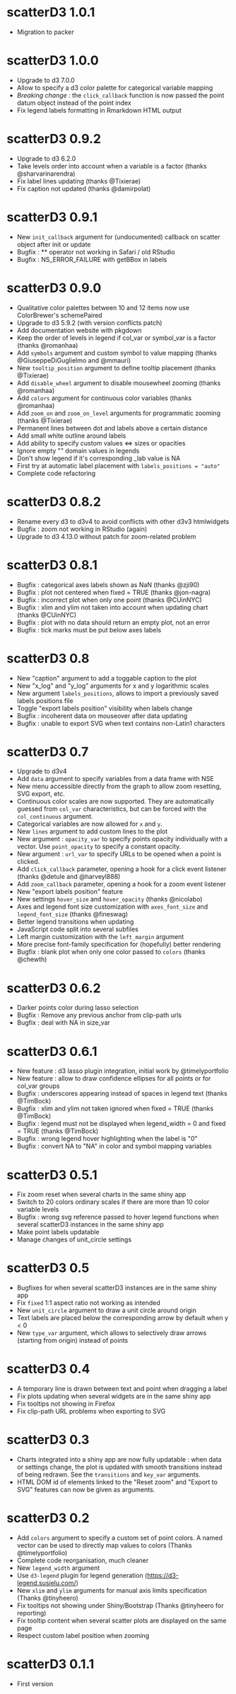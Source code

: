 # scatterD3 1.0.1

* Migration to packer

# scatterD3 1.0.0

* Upgrade to d3 7.0.0
* Allow to specify a d3 color palette for categorical variable mapping
* *Breaking change :* the `click_callback` function is now passed the point datum object instead of the point index
* Fix legend labels formatting in Rmarkdown HTML output

# scatterD3 0.9.2

* Upgrade to d3 6.2.0
* Take levels order into account when a variable is a factor (thanks @sharvarinarendra)
* Fix label lines updating (thanks @Tixierae)
* Fix caption not updated (thanks @damirpolat)

# scatterD3 0.9.1

* New `init_callback` argument for (undocumented) callback on scatter object after init or update
* Bugfix : ** operator not working in Safari / old RStudio
* Bugfix : NS_ERROR_FAILURE with getBBox in labels

# scatterD3 0.9.0

* Qualitative color palettes between 10 and 12 items now use ColorBrewer's schemePaired
* Upgrade to d3 5.9.2 (with version conflicts patch)
* Add documentation website with pkgdown
* Keep the order of levels in legend if col_var or symbol_var is a factor (thanks @romanhaa)
* Add `symbols` argument and custom symbol to value mapping (thanks @GiuseppeDiGuglielmo and @mmauri)
* New `tooltip_position` argument to define tooltip placement (thanks @Tixierae)
* Add `disable_wheel` argument to disable mousewheel zooming (thanks @romanhaa)
* Add `colors` argument for continuous color variables (thanks @romanhaa)
* Add `zoom_on` and `zoom_on_level` arguments for programmatic zooming (thanks @Tixierae)
* Permanent lines between dot and labels above a certain distance
* Add small white outline around labels
* Add ability to specify custom values <=> sizes or opacities
* Ignore empty "" domain values in legends
* Don't show legend if it's corresponding _lab value is NA
* First try at automatic label placement with `labels_positions = "auto"`
* Complete code refactoring

# scatterD3 0.8.2

* Rename every d3 to d3v4 to avoid conflicts with other d3v3 htmlwidgets
* Bugfix : zoom not working in RStudio (again)
* Upgrade to d3 4.13.0 without patch for zoom-related problem

# scatterD3 0.8.1

* Bugfix : categorical axes labels shown as NaN (thanks @zji90)
* Bugfix : plot not centered when fixed = TRUE (thanks @jon-nagra)
* Bugfix : incorrect plot when only one point (thanks @CUinNYC)
* Bugfix : xlim and ylim not taken into account when updating chart (thanks @CUinNYC)
* Bugfix : plot with no data should return an empty plot, not an error
* Bugfix : tick marks must be put below axes labels

# scatterD3 0.8

* New "caption" argument to add a toggable caption to the plot
* New "x_log" and "y_log" arguments for x and y logarithmic scales
* New argument `labels_positions`, allows to import a previously saved labels positions file
* Toggle "export labels position" visibility when labels change
* Bugfix : incoherent data on mouseover after data updating
* Bugfix : unable to export SVG when text contains non-Latin1 characters

# scatterD3 0.7

* Upgrade to d3v4
* Add `data` argument to specify variables from a data frame with NSE
* New menu accessible directly from the graph to allow zoom resetting, SVG export, etc.
* Continuous color scales are now supported. They are automatically guessed from `col_var` characteristics, but can be forced with the `col_continuous` argument.
* Categorical variables are now allowed for `x` and `y`.
* New `lines` argument to add custom lines to the plot
* New argument : `opacity_var` to specify points opacity individually with a vector. Use `point_opacity` to specify a constant opacity.
* New argument : `url_var` to specify URLs to be opened when a point is clicked.
* Add `click_callback` parameter, opening a hook for a click event listener (thanks @detule and @harveyl888)
* Add `zoom_callback` parameter, opening a hook for a zoom event listener
* New "export labels position" feature
* New settings `hover_size` and `hover_opacity` (thanks @nicolabo)
* Axes and legend font size customization with `axes_font_size` and `legend_font_size` (thanks @fineswag)
* Better legend transitions when updating
* JavaScript code split into several subfiles
* Left margin customization with the `left_margin` argument
* More precise font-family specification for (hopefully) better rendering
* Bugfix : blank plot when only one color passed to `colors` (thanks @chewth)

# scatterD3 0.6.2

* Darker points color during lasso selection
* Bugfix : Remove any previous anchor from clip-path urls
* Bugfix : deal with NA in size_var

# scatterD3 0.6.1

* New feature : d3 lasso plugin integration, initial work by @timelyportfolio
* New feature : allow to draw confidence ellipses for all points or for col_var groups
* Bugfix : underscores appearing instead of spaces in legend text (thanks @TimBock)
* Bugfix : xlim and ylim not taken ignored when fixed = TRUE (thanks @TimBock)
* Bugfix : legend must not be displayed when legend_width = 0 and fixed = TRUE (thanks @TimBock)
* Bugfix : wrong legend hover highlighting when the label is "0"
* Bugfix : convert NA to "NA" in color and symbol mapping variables

# scatterD3 0.5.1

* Fix zoom reset when several charts in the same shiny app
* Switch to 20 colors ordinary scales if there are more than 10 color variable levels
* Bugfix : wrong svg reference passed to hover legend functions when several scatterD3 instances in the same shiny app
* Make point labels updatable
* Manage changes of unit_circle settings

# scatterD3 0.5

* Bugfixes for when several scatterD3 instances are in the same shiny app
* Fix `fixed` 1:1 aspect ratio not working as intended
* New `unit_circle` argument to draw a unit circle around origin
* Text labels are placed below the corresponding arrow by default when y < 0
* New `type_var` argument, which allows to selectively draw arrows (starting from origin) instead of points

# scatterD3 0.4

* A temporary line is drawn between text and point when dragging a label
* Fix plots updating when several widgets are in the same shiny app
* Fix tooltips not showing in Firefox
* Fix clip-path URL problems when exporting to SVG

# scatterD3 0.3

* Charts integrated into a shiny app are now fully updatable : when data or settings change, the plot is updated with smooth transitions instead of being redrawn. See the `transitions` and `key_var` arguments.
* HTML DOM id of elements linked to the "Reset zoom" and "Export to SVG" features can now be given as arguments.

# scatterD3 0.2

* Add `colors` argument to specify a custom set of point colors. A named vector can be used to directly map values to colors (Thanks @timelyportfolio)
* Complete code reorganisation, much cleaner
* New `legend_width` argument
* Use `d3-legend` plugin for legend generation (<https://d3-legend.susielu.com/>)
* New `xlim` and `ylim` arguments for manual axis limits specification (Thanks @tinyheero)
* Fix tooltips not showing under Shiny/Bootstrap (Thanks @tinyheero for reporting)
* Fix tooltip content when several scatter plots are displayed on the same page
* Respect custom label position when zooming

# scatterD3 0.1.1

* First version
